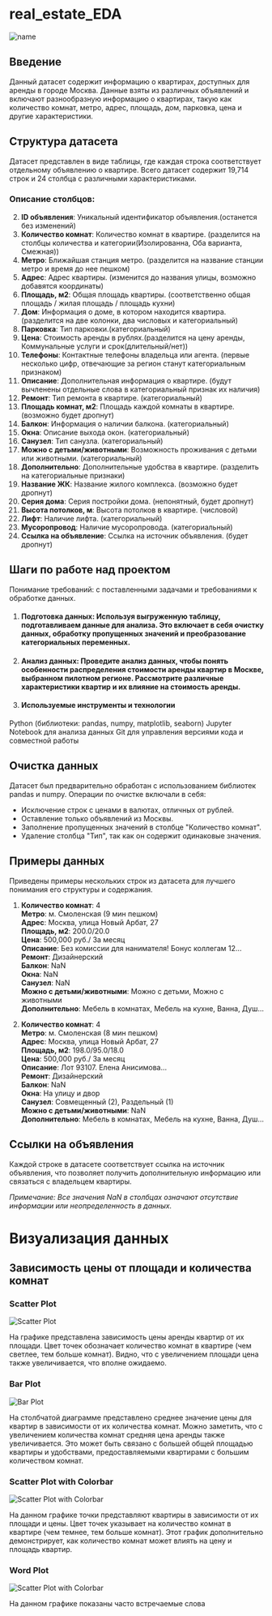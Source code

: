 # real_estate_EDA
![name](png/5.png)
## Введение
Данный датасет содержит информацию о квартирах, доступных для аренды в городе Москва. Данные взяты из различных объявлений и включают разнообразную информацию о квартирах, такую как количество комнат, метро, адрес, площадь, дом, парковка, цена и другие характеристики.

## Структура датасета
Датасет представлен в виде таблицы, где каждая строка соответствует отдельному объявлению о квартире. Всего датасет содержит 19,714 строк и 24 столбца с различными характеристиками.

### Описание столбцов:


2. **ID объявления**: Уникальный идентификатор объявления.(останется без изменений)
3. **Количество комнат**: Количество комнат в квартире. (разделится на столбцы количества и категории(Изолированна, Оба варианта, Смежная))
4. **Метро**: Ближайшая станция метро. (разделится на название станции метро и время до нее пешком)
5. **Адрес**: Адрес квартиры. (изменится до названия улицы, возможно добавятся координаты)
6. **Площадь, м2**: Общая площадь квартиры. (соответственно общая площадь / жилая площадь / площадь кухни)
7. **Дом**: Информация о доме, в котором находится квартира.  (разделится на две колонки, два числовых и категориальный)
8. **Парковка**: Тип парковки.(категориальный)
9. **Цена**: Стоимость аренды в рублях.(разделится на цену аренды, Коммунальные услуги и срок(длительный/нет))
10. **Телефоны**: Контактные телефоны владельца или агента. (первые несколько цифр, отвечающие за регион станут категориальным признаком)
11. **Описание**: Дополнительная информация о квартире. (будут вычленены отдельные слова в категориальный признак их наличия)
12. **Ремонт**: Тип ремонта в квартире.  (категориальный)
13. **Площадь комнат, м2**: Площадь каждой комнаты в квартире. (возможно будет дропнут)
14. **Балкон**: Информация о наличии балкона. (категориальный)
15. **Окна**: Описание выхода окон. (категориальный)
16. **Санузел**: Тип санузла. (категориальный)
17. **Можно с детьми/животными**: Возможность проживания с детьми или животными. (категориальный)
18. **Дополнительно**: Дополнительные удобства в квартире. (разделить на категориальные признаки)
19. **Название ЖК**: Название жилого комплекса. (возможно будет дропнут)
20. **Серия дома**: Серия постройки дома. (непонятный, будет дропнут)
21. **Высота потолков, м**: Высота потолков в квартире. (числовой)
22. **Лифт**: Наличие лифта. (категориальный)
23. **Мусоропровод**: Наличие мусоропровода. (категориальный)
24. **Ссылка на объявление**: Ссылка на источник объявления. (будет дропнут)

## Шаги по работе над проектом
Понимание требований:  с поставленными задачами и требованиями к обработке данных.

1. #### Подготовка данных: Используя выгруженную таблицу, подготавливаем данные для анализа. Это включает в себя очистку данных, обработку пропущенных значений и преобразование категориальных переменных.

2. #### Анализ данных: Проведите анализ данных, чтобы понять особенности распределения стоимости аренды квартир в Москве, выбранном пилотном регионе. Рассмотрите различные характеристики квартир и их влияние на стоимость аренды.

3. #### Используемые инструменты и технологии
Python (библиотеки: pandas, numpy, matplotlib, seaborn)
Jupyter Notebook для анализа данных
Git для управления версиями кода и совместной работы

## Очистка данных
Датасет был предварительно обработан с использованием библиотек pandas и numpy. Операции по очистке включали в себя:

- Исключение строк с ценами в валютах, отличных от рублей.
- Оставление только объявлений из Москвы.
- Заполнение пропущенных значений в столбце "Количество комнат".
- Удаление столбца "Тип", так как он содержит одинаковые значения.

## Примеры данных
Приведены примеры нескольких строк из датасета для лучшего понимания его структуры и содержания.

1. **Количество комнат**: 4  
   **Метро**: м. Смоленская (9 мин пешком)  
   **Адрес**: Москва, улица Новый Арбат, 27  
   **Площадь, м2**: 200.0/20.0  
   **Цена**: 500,000 руб./ За месяц  
   **Описание**: Без комиссии для нанимателя! Бонус коллегам 12...  
   **Ремонт**: Дизайнерский  
   **Балкон**: NaN  
   **Окна**: NaN  
   **Санузел**: NaN  
   **Можно с детьми/животными**: Можно с детьми, Можно с животными  
   **Дополнительно**: Мебель в комнатах, Мебель на кухне, Ванна, Душ...

2. **Количество комнат**: 4  
   **Метро**: м. Смоленская (8 мин пешком)  
   **Адрес**: Москва, улица Новый Арбат, 27  
   **Площадь, м2**: 198.0/95.0/18.0  
   **Цена**: 500,000 руб./ За месяц  
   **Описание**: Лот 93107. Елена Анисимова...  
   **Ремонт**: Дизайнерский  
   **Балкон**: NaN  
   **Окна**: На улицу и двор  
   **Санузел**: Совмещенный (2), Раздельный (1)  
   **Можно с детьми/животными**: NaN  
   **Дополнительно**: Мебель в комнатах, Мебель на кухне, Ванна, Душ...

## Ссылки на объявления
Каждой строке в датасете соответствует ссылка на источник объявления, что позволяет получить дополнительную информацию или связаться с владельцем квартиры.

*Примечание: Все значения NaN в столбцах
 означают отсутствие информации или неопределенность в данных.*


# Визуализация данных

## Зависимость цены от площади и количества комнат

### Scatter Plot
![Scatter Plot](png/1.png)

На графике представлена зависимость цены аренды квартир от их площади. Цвет точек обозначает количество комнат в квартире (чем светлее, тем больше комнат). Видно, что с увеличением площади цена также увеличивается, что вполне ожидаемо. 

### Bar Plot
![Bar Plot](png/2.png)

На столбчатой диаграмме представлено среднее значение цены для квартир в зависимости от их количества комнат. Можно заметить, что с увеличением количества комнат средняя цена аренды также увеличивается. Это может быть связано с большей общей площадью квартиры и удобствами, предоставляемыми квартирами с большим количеством комнат.

### Scatter Plot with Colorbar
![Scatter Plot with Colorbar](png/3.png)

На данном графике точки представляют квартиры в зависимости от их площади и цены. Цвет точек указывает на количество комнат в квартире (чем темнее, тем больше комнат). Этот график дополнительно демонстрирует, как количество комнат может влиять на цену и площадь квартир.

### Word Plot
![Scatter Plot with Colorbar](png/4.png)

На данном графике показаны часто встречаемые слова
